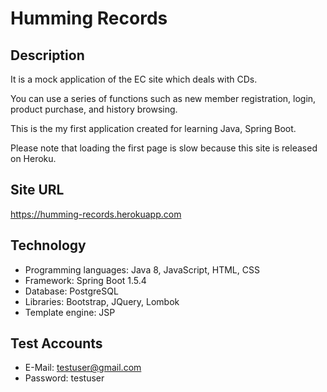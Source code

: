 # Humming Records

## Description

It is a mock application of the EC site which deals with CDs.

You can use a series of functions such as new member registration, login, product purchase, and history browsing.

This is the my first application created for learning Java, Spring Boot.

Please note that loading the first page is slow because this site is released on Heroku.

## Site URL

https://humming-records.herokuapp.com

## Technology

- Programming languages: Java 8, JavaScript, HTML, CSS
- Framework: Spring Boot 1.5.4
- Database: PostgreSQL
- Libraries: Bootstrap, JQuery, Lombok
- Template engine: JSP

## Test Accounts

- E-Mail: testuser@gmail.com  
- Password: testuser
